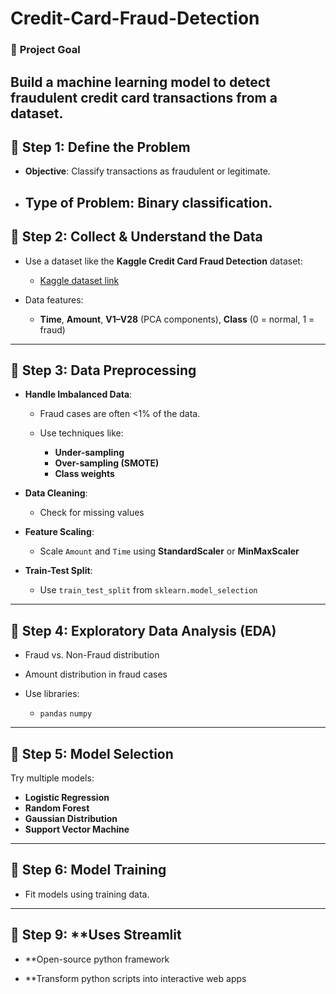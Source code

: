 # Credit-Card-Fraud-Detection
### 🎯 **Project Goal**
Build a machine learning model to detect fraudulent credit card transactions from a dataset.
---
## 🔹 Step 1: **Define the Problem**

* **Objective**: Classify transactions as fraudulent or legitimate.
* **Type of Problem**: Binary classification.
  ---
## 🔹 Step 2: **Collect & Understand the Data**

* Use a dataset like the **Kaggle Credit Card Fraud Detection** dataset:

    * [Kaggle dataset link](https://www.kaggle.com/datasets/mlg-ulb/creditcardfraud)
* Data features:

  * **Time**, **Amount**, **V1–V28** (PCA components), **Class** (0 = normal, 1 = fraud)

---

## 🔹 Step 3: **Data Preprocessing**

* **Handle Imbalanced Data**:

  * Fraud cases are often <1% of the data.
  * Use techniques like:

    * **Under-sampling**
    * **Over-sampling (SMOTE)**
    * **Class weights**
* **Data Cleaning**:

  * Check for missing values
* **Feature Scaling**:

  * Scale `Amount` and `Time` using **StandardScaler** or **MinMaxScaler**
* **Train-Test Split**:

  * Use `train_test_split` from `sklearn.model_selection`

---

## 🔹 Step 4: **Exploratory Data Analysis (EDA)**

  * Fraud vs. Non-Fraud distribution
  * Amount distribution in fraud cases
  
* Use libraries:

  *  `pandas` `numpy`

---

## 🔹 Step 5: **Model Selection**

Try multiple models:

* **Logistic Regression**
* **Random Forest**
* **Gaussian Distribution**
* **Support Vector Machine**

---
## 🔹 Step 6: **Model Training**

* Fit models using training data.
---

## 🔹 Step 9: **Uses Streamlit 

* **Open-source python framework

* **Transform python scripts into interactive web apps




